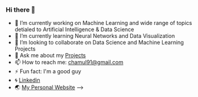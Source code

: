### Hi there 👋



- 🔭 I’m currently working on Machine Learning and wide range of topics detialed to Artificial Intelligence & Data Science
- 🌱 I’m currently learning Neural Networks and Data Visualization
- 👯 I’m looking to collaborate on Data Science and Machine Learning Projects
- 💬 Ask me about my [Projects](https://github.com/ch-amul?tab=repositories)
- 📫 How to reach me: chamul91@gmail.com
- ⚡ Fun fact: I'm a good guy 
- :cyclone: [Linkedin](https://www.linkedin.com/in/praneet-amul-akash-cherukuri/)
- :earth_asia: [My Personal Website](www.chamul.me)
-->
